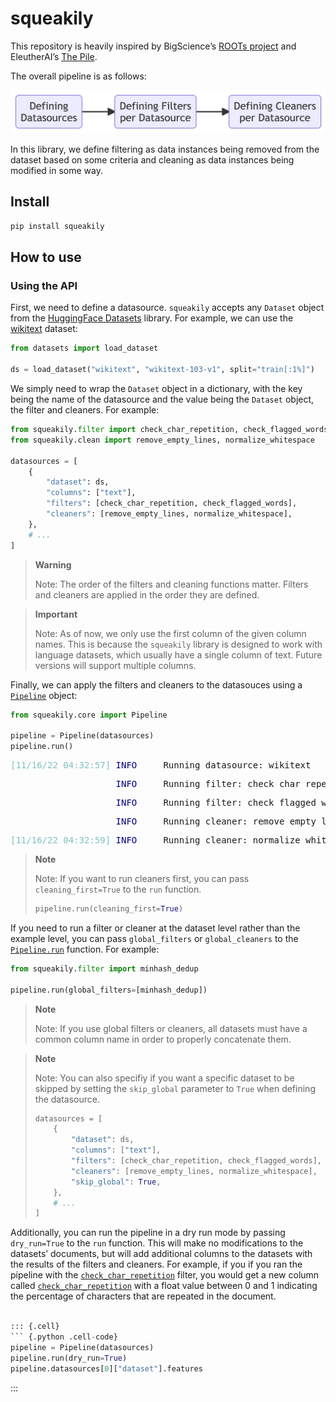 squeakily
================

<!-- WARNING: THIS FILE WAS AUTOGENERATED! DO NOT EDIT! -->

This repository is heavily inspired by BigScience’s [ROOTs
project](https://github.com/bigscience-workshop/data-preparation) and
EleutherAI’s [The Pile](https://github.com/EleutherAI/the-pile).

The overall pipeline is as follows:

<div>

<p>

<img src="index_files/figure-commonmark/mermaid-figure-1.png"
style="width:5.53in;height:0.72in" />

</p>

</div>

In this library, we define filtering as data instances being removed
from the dataset based on some criteria and cleaning as data instances
being modified in some way.

## Install

``` sh
pip install squeakily
```

## How to use

### Using the API

First, we need to define a datasource. `squeakily` accepts any `Dataset`
object from the [HuggingFace
Datasets](https://huggingface.co/docs/datasets/index) library. For
example, we can use the
[wikitext](https://huggingface.co/datasets/wikitext) dataset:

``` python
from datasets import load_dataset

ds = load_dataset("wikitext", "wikitext-103-v1", split="train[:1%]")
```

We simply need to wrap the `Dataset` object in a dictionary, with the
key being the name of the datasource and the value being the `Dataset`
object, the filter and cleaners. For example:

``` python
from squeakily.filter import check_char_repetition, check_flagged_words
from squeakily.clean import remove_empty_lines, normalize_whitespace

datasources = [
    {
        "dataset": ds,
        "columns": ["text"],
        "filters": [check_char_repetition, check_flagged_words],
        "cleaners": [remove_empty_lines, normalize_whitespace],
    },
    # ...
]
```

<div>

> **Warning**
>
> Note: The order of the filters and cleaning functions matter. Filters
> and cleaners are applied in the order they are defined.

</div>

<div>

> **Important**
>
> Note: As of now, we only use the first column of the given column
> names. This is because the `squeakily` library is designed to work
> with language datasets, which usually have a single column of text.
> Future versions will support multiple columns.

</div>

Finally, we can apply the filters and cleaners to the datasouces using a
[`Pipeline`](https://CarperAI.github.io/squeakily/core.html#pipeline)
object:

``` python
from squeakily.core import Pipeline

pipeline = Pipeline(datasources)
pipeline.run()
```

<pre style="white-space:pre;overflow-x:auto;line-height:normal;font-family:Menlo,'DejaVu Sans Mono',consolas,'Courier New',monospace"><span style="color: #7fbfbf; text-decoration-color: #7fbfbf">[11/16/22 04:32:57] </span><span style="color: #000080; text-decoration-color: #000080">INFO    </span> Running datasource: wikitext                                                <a href="file:///fsx/home-nathan/work/squeakily/squeakily/core.py" target="_blank"><span style="color: #7f7f7f; text-decoration-color: #7f7f7f">core.py</span></a><span style="color: #7f7f7f; text-decoration-color: #7f7f7f">:</span><a href="file:///fsx/home-nathan/work/squeakily/squeakily/core.py#41" target="_blank"><span style="color: #7f7f7f; text-decoration-color: #7f7f7f">41</span></a>
</pre>
<pre style="white-space:pre;overflow-x:auto;line-height:normal;font-family:Menlo,'DejaVu Sans Mono',consolas,'Courier New',monospace"><span style="color: #7fbfbf; text-decoration-color: #7fbfbf">                    </span><span style="color: #000080; text-decoration-color: #000080">INFO    </span> Running filter: check_char_repetition on text                               <a href="file:///fsx/home-nathan/work/squeakily/squeakily/core.py" target="_blank"><span style="color: #7f7f7f; text-decoration-color: #7f7f7f">core.py</span></a><span style="color: #7f7f7f; text-decoration-color: #7f7f7f">:</span><a href="file:///fsx/home-nathan/work/squeakily/squeakily/core.py#54" target="_blank"><span style="color: #7f7f7f; text-decoration-color: #7f7f7f">54</span></a>
</pre>
<pre style="white-space:pre;overflow-x:auto;line-height:normal;font-family:Menlo,'DejaVu Sans Mono',consolas,'Courier New',monospace"><span style="color: #7fbfbf; text-decoration-color: #7fbfbf">                    </span><span style="color: #000080; text-decoration-color: #000080">INFO    </span> Running filter: check_flagged_words on text                                 <a href="file:///fsx/home-nathan/work/squeakily/squeakily/core.py" target="_blank"><span style="color: #7f7f7f; text-decoration-color: #7f7f7f">core.py</span></a><span style="color: #7f7f7f; text-decoration-color: #7f7f7f">:</span><a href="file:///fsx/home-nathan/work/squeakily/squeakily/core.py#54" target="_blank"><span style="color: #7f7f7f; text-decoration-color: #7f7f7f">54</span></a>
</pre>
<pre style="white-space:pre;overflow-x:auto;line-height:normal;font-family:Menlo,'DejaVu Sans Mono',consolas,'Courier New',monospace"><span style="color: #7fbfbf; text-decoration-color: #7fbfbf">                    </span><span style="color: #000080; text-decoration-color: #000080">INFO    </span> Running cleaner: remove_empty_lines on text                                 <a href="file:///fsx/home-nathan/work/squeakily/squeakily/core.py" target="_blank"><span style="color: #7f7f7f; text-decoration-color: #7f7f7f">core.py</span></a><span style="color: #7f7f7f; text-decoration-color: #7f7f7f">:</span><a href="file:///fsx/home-nathan/work/squeakily/squeakily/core.py#57" target="_blank"><span style="color: #7f7f7f; text-decoration-color: #7f7f7f">57</span></a>
</pre>
<pre style="white-space:pre;overflow-x:auto;line-height:normal;font-family:Menlo,'DejaVu Sans Mono',consolas,'Courier New',monospace"><span style="color: #7fbfbf; text-decoration-color: #7fbfbf">[11/16/22 04:32:59] </span><span style="color: #000080; text-decoration-color: #000080">INFO    </span> Running cleaner: normalize_whitespace on text                               <a href="file:///fsx/home-nathan/work/squeakily/squeakily/core.py" target="_blank"><span style="color: #7f7f7f; text-decoration-color: #7f7f7f">core.py</span></a><span style="color: #7f7f7f; text-decoration-color: #7f7f7f">:</span><a href="file:///fsx/home-nathan/work/squeakily/squeakily/core.py#57" target="_blank"><span style="color: #7f7f7f; text-decoration-color: #7f7f7f">57</span></a>
</pre>

<div>

> **Note**
>
> Note: If you want to run cleaners first, you can pass
> `cleaning_first=True` to the `run` function.
>
> ``` python
> pipeline.run(cleaning_first=True)
> ```

</div>

If you need to run a filter or cleaner at the dataset level rather than
the example level, you can pass `global_filters` or `global_cleaners` to
the
[`Pipeline.run`](https://CarperAI.github.io/squeakily/core.html#pipeline.run)
function. For example:

``` python
from squeakily.filter import minhash_dedup

pipeline.run(global_filters=[minhash_dedup])
```

<div>

> **Note**
>
> Note: If you use global filters or cleaners, all datasets must have a
> common column name in order to properly concatenate them.

</div>

<div>

> **Note**
>
> Note: You can also specifiy if you want a specific dataset to be
> skipped by setting the `skip_global` parameter to `True` when defining
> the datasource.
>
> ``` python
> datasources = [
>     {
>         "dataset": ds,
>         "columns": ["text"],
>         "filters": [check_char_repetition, check_flagged_words],
>         "cleaners": [remove_empty_lines, normalize_whitespace],
>         "skip_global": True,
>     },
>     # ...
> ]
> ```

</div>

Additionally, you can run the pipeline in a dry run mode by passing
`dry_run=True` to the `run` function. This will make no modifications to
the datasets’ documents, but will add additional columns to the datasets
with the results of the filters and cleaners. For example, if you if you
ran the pipeline with the
[`check_char_repetition`](https://CarperAI.github.io/squeakily/filter.html#check_char_repetition)
filter, you would get a new column called
[`check_char_repetition`](https://CarperAI.github.io/squeakily/filter.html#check_char_repetition)
with a float value between 0 and 1 indicating the percentage of
characters that are repeated in the document.

``` python

::: {.cell}
``` {.python .cell-code}
pipeline = Pipeline(datasources)
pipeline.run(dry_run=True)
pipeline.datasources[0]["dataset"].features
```

:::

